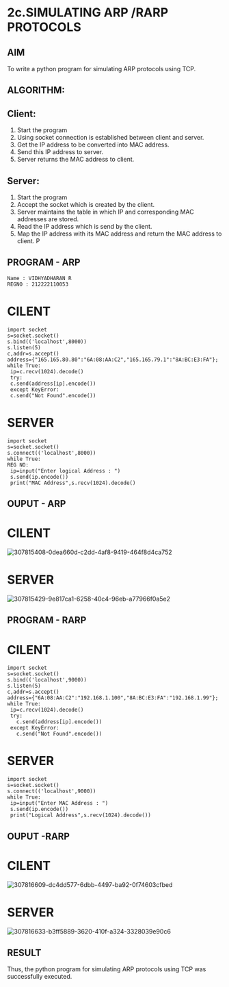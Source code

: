 # 2c.SIMULATING ARP /RARP PROTOCOLS
## AIM
To write a python program for simulating ARP protocols using TCP.
## ALGORITHM:
## Client:
1. Start the program
2. Using socket connection is established between client and server.
3. Get the IP address to be converted into MAC address.
4. Send this IP address to server.
5. Server returns the MAC address to client.
## Server:
1. Start the program
2. Accept the socket which is created by the client.
3. Server maintains the table in which IP and corresponding MAC addresses are
stored.
4. Read the IP address which is send by the client.
5. Map the IP address with its MAC address and return the MAC address to client.
P
## PROGRAM - ARP
~~~
Name : VIDHYADHARAN R
REGNO : 212222110053
~~~
# CILENT
```
import socket
s=socket.socket()
s.bind(('localhost',8000))
s.listen(5)
c,addr=s.accept()
address={"165.165.80.80":"6A:08:AA:C2","165.165.79.1":"8A:BC:E3:FA"};
while True:
 ip=c.recv(1024).decode()
 try:
 c.send(address[ip].encode())
 except KeyError:
 c.send("Not Found".encode())
```
# SERVER
```
import socket
s=socket.socket()
s.connect(('localhost',8000))
while True:
REG NO:
 ip=input("Enter logical Address : ")
 s.send(ip.encode())
 print("MAC Address",s.recv(1024).decode()
```
## OUPUT - ARP
# CILENT
![307815408-0dea660d-c2dd-4af8-9419-464f8d4ca752](https://github.com/Sudharsanram/2c.ARP_RARP_PROTOCOLS/assets/119393980/17281f94-4515-4373-bc86-5f8ba44a5a0d)

# SERVER
![307815429-9e817ca1-6258-40c4-96eb-a77966f0a5e2](https://github.com/Sudharsanram/2c.ARP_RARP_PROTOCOLS/assets/119393980/ed67fd0d-f020-4f1a-aab5-5163998f826d)

## PROGRAM - RARP
# CILENT
```
import socket
s=socket.socket()
s.bind(('localhost',9000))
s.listen(5)
c,addr=s.accept()
address={"6A:08:AA:C2":"192.168.1.100","8A:BC:E3:FA":"192.168.1.99"};
while True:
 ip=c.recv(1024).decode()
 try:
   c.send(address[ip].encode())
 except KeyError:
   c.send("Not Found".encode())
```
# SERVER
```
import socket
s=socket.socket()
s.connect(('localhost',9000))
while True:
 ip=input("Enter MAC Address : ")
 s.send(ip.encode())
 print("Logical Address",s.recv(1024).decode())
```
## OUPUT -RARP
# CILENT 
![307816609-dc4dd577-6dbb-4497-ba92-0f74603cfbed](https://github.com/Sudharsanram/2c.ARP_RARP_PROTOCOLS/assets/119393980/46b60e1c-1390-4dc2-8a7a-875e19def651)
# SERVER
![307816633-b3ff5889-3620-410f-a324-3328039e90c6](https://github.com/Sudharsanram/2c.ARP_RARP_PROTOCOLS/assets/119393980/1188cc99-ca0c-4445-b41a-067dd756ef5f)
## RESULT
Thus, the python program for simulating ARP protocols using TCP was successfully 
executed.
